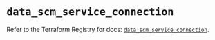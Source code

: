 # `data_scm_service_connection`

Refer to the Terraform Registry for docs: [`data_scm_service_connection`](https://registry.terraform.io/providers/paloaltonetworks/scm/1.0.2/docs/data-sources/service_connection).
